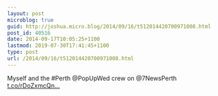 ```yaml
---
layout: post
microblog: true
guid: http://joshua.micro.blog/2014/09/16/t512014420700971008.html
post_id: 40516
date: 2014-09-17T10:05:25+1100
lastmod: 2019-07-30T17:41:45+1100
type: post
url: /2014/09/16/t512014420700971008.html
---
```

Myself and the #Perth @PopUpWed crew on @7NewsPerth [t.co/rDoZxmcQn...](https://t.co/rDoZxmcQnO)
